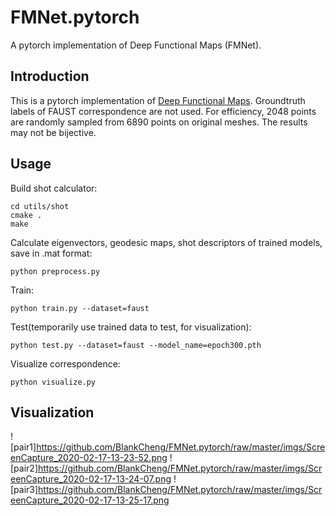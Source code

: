 # FMNet.pytorch
A pytorch implementation of Deep Functional Maps (FMNet).

## Introduction
This is a pytorch implementation of [Deep Functional Maps](https://arxiv.org/abs/1704.08686). Groundtruth labels of FAUST correspondence are not used. For efficiency, 2048 points are randomly sampled from 6890 points on original meshes. The results may not be bijective.

## Usage
Build shot calculator:
~~~
cd utils/shot
cmake .
make
~~~
Calculate eigenvectors, geodesic maps, shot descriptors of trained models, save in .mat format:
~~~
python preprocess.py
~~~
Train:
~~~
python train.py --dataset=faust
~~~
Test(temporarily use trained data to test, for visualization):
~~~
python test.py --dataset=faust --model_name=epoch300.pth
~~~
Visualize correspondence:
~~~
python visualize.py
~~~

## Visualization
![pair1]https://github.com/BlankCheng/FMNet.pytorch/raw/master/imgs/ScreenCapture_2020-02-17-13-23-52.png
![pair2]https://github.com/BlankCheng/FMNet.pytorch/raw/master/imgs/ScreenCapture_2020-02-17-13-24-07.png
![pair3]https://github.com/BlankCheng/FMNet.pytorch/raw/master/imgs/ScreenCapture_2020-02-17-13-25-17.png

